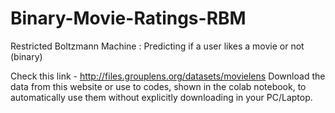 # Binary-Movie-Ratings-RBM
Restricted Boltzmann Machine : Predicting if a user likes a movie or not (binary)

Check this link - http://files.grouplens.org/datasets/movielens
Download the data from this website or use to codes, shown in the colab notebook, to automatically use them without explicitly downloading in your PC/Laptop.
